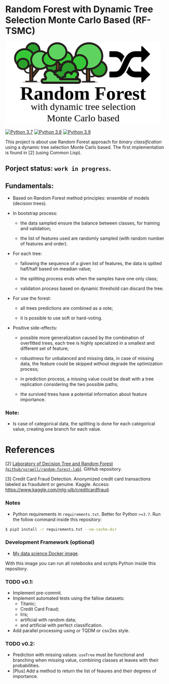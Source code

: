 # Random Forest with Dynamic Tree Selection Monte Carlo Based (RF-TSMC)
![](forest.png)

[![Python 3.7](https://img.shields.io/badge/Python-3.7-gree.svg)](https://www.python.org/downloads/release/python-370/)
[![Python 3.8](https://img.shields.io/badge/Python-3.8-gree.svg)](https://www.python.org/downloads/release/python-380/)
[![Python 3.9](https://img.shields.io/badge/Python-3.9-gree.svg)](https://www.python.org/downloads/release/python-390/)

This project is about use Random Forest approach for *binary classification* using a dynamic tree selection Monte Carlo based. The first implementation is found in [2] (using Common Lisp).

## Porject status: `work in progress`.

## Fundamentals:

- Based on Random Forest method principles: ensemble of models (decision trees).

- In bootstrap process:

    - the data sampled ensure the balance between classes, for training and validation;

    - the list of features used are randomly sampled (with random number of features and order).
    
- For each tree:

    - fallowing the sequence of a given list of features, the data is splited half/half based on meadian value;
    
    - the splitting process ends when the samples have one only class;
    
    - validation process based on dynamic threshold can discard the tree.
    
- For use the forest:

    - all trees predictions are combined as a vote;
    
    - it is possible to use soft or hard-voting.
    
- Positive side-effects:

    - possible more generalization caused by the combination of overfitted trees, each tree is highly specialized in a smallest and different set of feature;
    
    - robustness for unbalanced and missing data, in case of missing data, the feature could be skipped without degrade the optimization process;
    
    - in prediction process, a missing value could be dealt with a tree replication considering the two possible paths;
    
    - the survived trees have a potential information about feature importance.

### Note: 
   
- Is case of categorical data, the splitting is done for each categorical value, creating one branch for each value.

# References

[2] [Laboratory of Decision Tree and Random Forest (`github/ysraell/random-forest-lab`)](https://github.com/ysraell/random-forest-lab). GitHub repository.

[3] Credit Card Fraud Detection. Anonymized credit card transactions labeled as fraudulent or genuine. Kaggle. Access: <https://www.kaggle.com/mlg-ulb/creditcardfraud>.

### Notes

- Python requirements in `requirements.txt`. Better for Python `>=3.7`. Run the follow command inside this repository:

```bash
$ pip3 install -r requirements.txt --no-cache-dir
```

### Development Framework (optional)

- [My data science Docker image](https://github.com/ysraell/my-ds).

With this image you can run all notebooks and scripts Python inside this repository.

### TODO v0.1:

- Implement pre-commit.
- Implement automated tests using the fallow datasets:
    - Titanic;
    - Credit Card Fraud;
    - Iris;
    - artificial with random data;
    - and artificial with perfect classification.
- Add parallel processing using or TQDM or csv2es style.

### TODO v0.2:

- Prediction with missing values: `useTree` must be functional and branching when missing value, combining classes at leaves with their probabilities.
- [Plus] Add a method to return the list of feaures and their degrees of importance.

